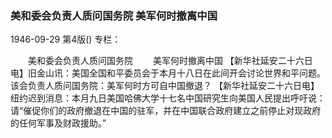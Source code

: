 ### 美和委会负责人质问国务院  美军何时撤离中国

1946-09-29
第4版()
专栏：

　　美和委会负责人质问国务院
　　美军何时撤离中国
    【新华社延安二十六日电】旧金山讯：美国全国和平委员会于本月十八日在此间开会讨论世界和平问题。该会负责人质问国务院：美军何时方可自中国撤退？
    【新华社延安二十六日电】纽约迟到消息：本月九日美国哈佛大学十七名中国研究生向美国人民提出呼吁说：请“催促你们的政府撤退在中国的驻军，并在中国联合政府建立之前停止对现政府的任何军事及财政援助。”
